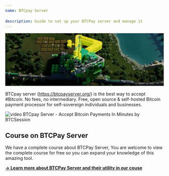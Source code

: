 ```yaml
---
name: BTCpay Server

description: Guide to set up your BTCPay server and manage it
---
```


![cover](assets/cover.webp)

BTCpay server (https://btcpayserver.org/) is the best way to accept #Bitcoin. No fees, no intermediary. Free, open source & self-hosted Bitcoin payment processor for self-sovereign individuals and businesses.

![video](https://youtu.be/-GJr4XjRCPo?si=UIZNonwJqa9r7Lpj)
BTCpay Server - Accept Bitcoin Payments In Minutes by BTCSession

## Course on BTCPay Server

We have a complete course about BTCPay Server, You are welcome to view the complete course for free so you can expand your knowledge of this amazing tool.

[**-> Learn more about BTCPay Server and their utility in our couse**](https://planb.network/courses/6fc12131-e464-4515-9d3f-9255365d5fa1)
